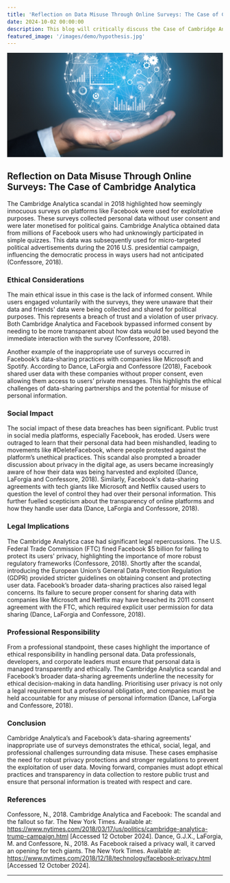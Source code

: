 ```yaml
---
title: 'Reflection on Data Misuse Through Online Surveys: The Case of Cambridge Analytica'
date: 2024-10-02 00:00:00
description: This blog will critically discuss the Case of Cambridge Analytica
featured_image: '/images/demo/hypothesis.jpg'
---
```


![](/images/demo/dataA.jpg)

## Reflection on Data Misuse Through Online Surveys: The Case of Cambridge Analytica

The Cambridge Analytica scandal in 2018 highlighted how seemingly innocuous surveys on platforms like Facebook were used for exploitative purposes. These surveys collected personal data without user consent and were later monetised for political gains. Cambridge Analytica obtained data from millions of Facebook users who had unknowingly participated in simple quizzes. This data was subsequently used for micro-targeted political advertisements during the 2016 U.S. presidential campaign, influencing the democratic process in ways users had not anticipated (Confessore, 2018).

### Ethical Considerations
The main ethical issue in this case is the lack of informed consent. While users engaged voluntarily with the surveys, they were unaware that their data and friends' data were being collected and shared for political purposes. This represents a breach of trust and a violation of user privacy. Both Cambridge Analytica and Facebook bypassed informed consent by needing to be more transparent about how data would be used beyond the immediate interaction with the survey (Confessore, 2018).

Another example of the inappropriate use of surveys occurred in Facebook’s data-sharing practices with companies like Microsoft and Spotify. According to Dance, LaForgia and Confessore (2018), Facebook shared user data with these companies without proper consent, even allowing them access to users’ private messages. This highlights the ethical challenges of data-sharing partnerships and the potential for misuse of personal information.

### Social Impact
The social impact of these data breaches has been significant. Public trust in social media platforms, especially Facebook, has eroded. Users were outraged to learn that their personal data had been mishandled, leading to movements like #DeleteFacebook, where people protested against the platform’s unethical practices. This scandal also prompted a broader discussion about privacy in the digital age, as users became increasingly aware of how their data was being harvested and exploited (Dance, LaForgia and Confessore, 2018).
Similarly, Facebook's data-sharing agreements with tech giants like Microsoft and Netflix caused users to question the level of control they had over their personal information. This further fuelled scepticism about the transparency of online platforms and how they handle user data (Dance, LaForgia and Confessore, 2018).

### Legal Implications
The Cambridge Analytica case had significant legal repercussions. The U.S. Federal Trade Commission (FTC) fined Facebook $5 billion for failing to protect its users' privacy, highlighting the importance of more robust regulatory frameworks (Confessore, 2018). Shortly after the scandal, introducing the European Union’s General Data Protection Regulation (GDPR) provided stricter guidelines on obtaining consent and protecting user data.
Facebook’s broader data-sharing practices also raised legal concerns. Its failure to secure proper consent for sharing data with companies like Microsoft and Netflix may have breached its 2011 consent agreement with the FTC, which required explicit user permission for data sharing (Dance, LaForgia and Confessore, 2018).

### Professional Responsibility
From a professional standpoint, these cases highlight the importance of ethical responsibility in handling personal data. Data professionals, developers, and corporate leaders must ensure that personal data is managed transparently and ethically. The Cambridge Analytica scandal and Facebook’s broader data-sharing agreements underline the necessity for ethical decision-making in data handling. Prioritising user privacy is not only a legal requirement but a professional obligation, and companies must be held accountable for any misuse of personal information (Dance, LaForgia and Confessore, 2018).

### Conclusion
Cambridge Analytica’s and Facebook’s data-sharing agreements' inappropriate use of surveys demonstrates the ethical, social, legal, and professional challenges surrounding data misuse. These cases emphasise the need for robust privacy protections and stronger regulations to prevent the exploitation of user data. Moving forward, companies must adopt ethical practices and transparency in data collection to restore public trust and ensure that personal information is treated with respect and care.
 
### References
Confessore, N., 2018. Cambridge Analytica and Facebook: The scandal and the fallout so far. The New York Times. Available at: https://www.nytimes.com/2018/03/17/us/politics/cambridge-analytica-trump-campaign.html [Accessed 12 October 2024].
Dance, G.J.X., LaForgia, M. and Confessore, N., 2018. As Facebook raised a privacy wall, it carved an opening for tech giants. The New York Times. Available at: https://www.nytimes.com/2018/12/18/technology/facebook-privacy.html [Accessed 12 October 2024].


---
